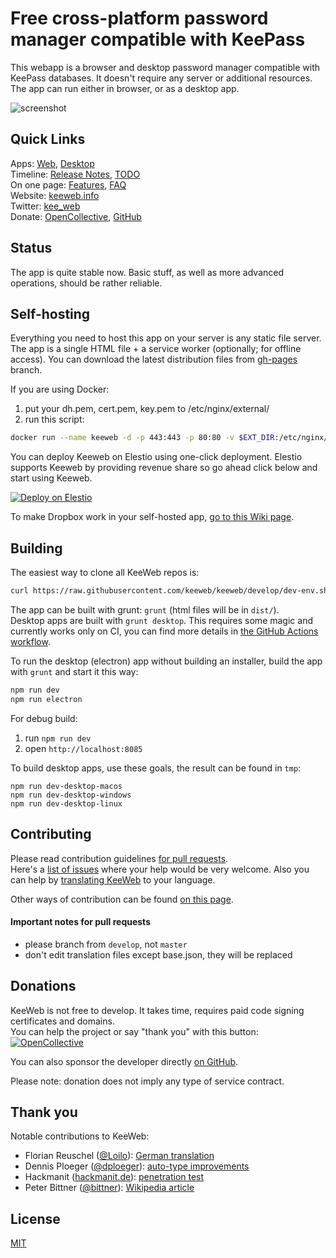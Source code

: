 # Free cross-platform password manager compatible with KeePass

This webapp is a browser and desktop password manager compatible with KeePass databases. It doesn't require any server or additional resources.
The app can run either in browser, or as a desktop app.

![screenshot](img/screenshot.png)

## Quick Links

Apps: [Web](https://app.keeweb.info/), [Desktop](https://github.com/keeweb/keeweb/releases/latest)  
Timeline: [Release Notes](release-notes.md), [TODO](https://github.com/keeweb/keeweb/wiki/TODO)  
On one page: [Features](https://keeweb.info/#features), [FAQ](https://github.com/keeweb/keeweb/wiki/FAQ)  
Website: [keeweb.info](https://keeweb.info)  
Twitter: [kee_web](https://twitter.com/kee_web)  
Donate: [OpenCollective](https://opencollective.com/keeweb#support), [GitHub](https://github.com/sponsors/antelle)  

## Status

The app is quite stable now. Basic stuff, as well as more advanced operations, should be rather reliable.

## Self-hosting

Everything you need to host this app on your server is any static file server. The app is a single HTML file + a service worker (optionally; for offline access).
You can download the latest distribution files from [gh-pages](https://github.com/keeweb/keeweb/archive/gh-pages.zip) branch.  

If you are using Docker:

1. put your dh.pem, cert.pem, key.pem to /etc/nginx/external/ 
2. run this script:
```bash
docker run --name keeweb -d -p 443:443 -p 80:80 -v $EXT_DIR:/etc/nginx/external/ antelle/keeweb
```

You can deploy Keeweb on Elestio using one-click deployment. Elestio supports Keeweb by providing revenue share so go ahead click below and start using Keeweb.

[![Deploy on Elestio](https://elest.io/images/logos/deploy-to-elestio-btn.png)](https://elest.io/open-source/keeweb)

To make Dropbox work in your self-hosted app, [go to this Wiki page](https://github.com/keeweb/keeweb/wiki/Dropbox-and-GDrive).

## Building

The easiest way to clone all KeeWeb repos is:
```bash
curl https://raw.githubusercontent.com/keeweb/keeweb/develop/dev-env.sh | bash -
```

The app can be built with grunt: `grunt` (html files will be in `dist/`).  
Desktop apps are built with `grunt desktop`. This requires some magic and currently works only on CI, 
you can find more details in [the GitHub Actions workflow](.github/workflows/build.yaml).  

To run the desktop (electron) app without building an installer, build the app with `grunt` and start it this way:
```bash
npm run dev
npm run electron
```

For debug build:

1. run `npm run dev`
2. open `http://localhost:8085`

To build desktop apps, use these goals, the result can be found in `tmp`:

```
npm run dev-desktop-macos
npm run dev-desktop-windows
npm run dev-desktop-linux
```

## Contributing

Please read contribution guidelines [for pull requests](.github/PULL_REQUEST_TEMPLATE.md).  
Here's a [list of issues](https://github.com/keeweb/keeweb/labels/help%20wanted) where your help would be very welcome.
Also you can help by [translating KeeWeb](https://keeweb.oneskyapp.com) to your language.  

Other ways of contribution can be found [on this page](CONTRIBUTING.md).

#### Important notes for pull requests

- please branch from `develop`, not `master`
- don't edit translation files except base.json, they will be replaced

## Donations

KeeWeb is not free to develop. It takes time, requires paid code signing certificates and domains.  
You can help the project or say "thank you" with this button:  
[<img src="https://opencollective.com/keeweb/tiers/backer.svg?avatarHeight=42&width=880" alt="OpenCollective">](https://opencollective.com/keeweb#support)

You can also sponsor the developer directly [on GitHub](https://github.com/sponsors/antelle).  

Please note: donation does not imply any type of service contract.  

## Thank you

Notable contributions to KeeWeb:

- Florian Reuschel ([@Loilo](https://github.com/Loilo)): [German translation](https://keeweb.oneskyapp.com/collaboration/translate/project/project/173183/language/550)
- Dennis Ploeger ([@dploeger](https://github.com/dploeger)): [auto-type improvements](https://github.com/keeweb/keeweb/pulls?q=is%3Apr+is%3Aclosed+author%3Adploeger)
- Hackmanit ([hackmanit.de](https://www.hackmanit.de)): [penetration test](https://www.hackmanit.de/en/blog-en/104-pro-bono-penetration-test-keeweb)
- Peter Bittner ([@bittner](https://github.com/bittner)): [Wikipedia article](https://en.wikipedia.org/wiki/KeeWeb)

## License

[MIT](https://github.com/keeweb/keeweb/blob/master/LICENSE)
